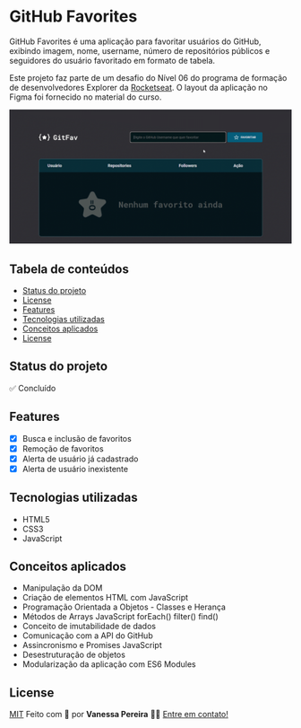 
# GitHub Favorites

GitHub Favorites é uma aplicação para favoritar usuários do GitHub, exibindo imagem, nome, username, número de repositórios públicos e seguidores do usuário favoritado em formato de tabela.

Este projeto faz parte de um desafio do Nível 06 do programa de formação de desenvolvedores Explorer da [Rocketseat](https://www.rocketseat.com.br/). O layout da aplicação no Figma foi fornecido no material do curso.

<p align="center">
  <img width="900" src="https://github.com/vnspereira11/github-favorites/blob/main/screenshots/gitbub-favorites.gif">
</p>

## Tabela de conteúdos
- [Status do projeto](#status-do-projeto)
- [License](#license)
- [Features](#features)
- [Tecnologias utilizadas](#tecnologias-utilizadas)
- [Conceitos aplicados](#conceitos-aplicados)
- [License](#license)

## Status do projeto
✅ Concluído

## Features
- [x] Busca e inclusão de favoritos
- [x] Remoção de favoritos
- [x] Alerta de usuário já cadastrado
- [x] Alerta de usuário inexistente

## Tecnologias utilizadas 
- HTML5
- CSS3
- JavaScript

## Conceitos aplicados
- Manipulação da DOM
- Criação de elementos HTML com JavaScript
- Programação Orientada a Objetos - Classes e Herança
- Métodos de Arrays JavaScript forEach() filter() find()
- Conceito de imutabilidade de dados
- Comunicação com a API do GitHub
- Assincronismo e Promises JavaScript
- Desestruturação de objetos
- Modularização da aplicação com ES6 Modules

## License
[MIT](https://choosealicense.com/licenses/mit/)
Feito com 💪 por **Vanessa Pereira** 👋🏽 [Entre em contato!](https://www.linkedin.com/in/vanps/)